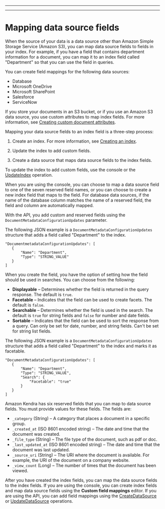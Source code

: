 --------

--------

# Mapping data source fields<a name="field-mapping"></a>

When the source of your data is a data source other than Amazon Simple Storage Service \(Amazon S3\), you can map data source fields to fields in your index\. For example, if you have a field that contains department information for a document, you can map it to an index field called "Department" so that you can use the field in queries\.

You can create field mappings for the following data sources:
+ Database
+ Microsoft OneDrive
+ Microsoft SharePoint
+ Salesforce
+ ServiceNow

If you store your documents in an S3 bucket, or if you use an Amazon S3 data source, you use custom attributes to map index fields\. For more information, see [Creating custom document attributes](custom-attributes.md)\.

Mapping your data source fields to an index field is a three\-step process:

1. Create an index\. For more information, see [Creating an index](create-index.md)\.

1. Update the index to add custom fields\.

1. Create a data source that maps data source fields to the index fields\.

To update the index to add custom fields, use the console or the [UpdateIndex](API_UpdateIndex.md) operation\.

When you are using the console, you can choose to map a data source field to one of the seven reserved field names, or you can choose to create a new index field that maps to the field\. For database data sources, if the name of the database column matches the name of a reserved field, the field and column are automatically mapped\.

With the API, you add custom and reserved fields using the `DocumentMetadataConfigurationUpdates` parameter\. 

The following JSON example is a `DocumentMetadataConfigurationUpdates` structure that adds a field called "Department" to the index\.

```
"DocumentmetadataConfigurationUpdates": [
   {
       "Name": "Department",
       "Type": "STRING_VALUE"
   }
]
```

When you create the field, you have the option of setting how the field should be used in searches\. You can choose from the following:
+ **Displayable** – Determines whether the field is returned in the query response\. The default is `true`\.
+ **Facetable** – Indicates that the field can be used to create facets\. The default is `false`\.
+ **Searchable** – Determines whether the field is used in the search\. The default is `true` for string fields and `false` for number and date fields\.
+ **Sortable** – Indicates that the field can be used to sort the response from a query\. Can only be set for date, number, and string fields\. Can't be set for string list fields\.

The following JSON example is a `DocumentMetadataConfigurationUpdates` structure that adds a field called "Department" to the index and marks it as facetable\.

```
"DocumentMetadataConfigurationUpdates": [
   {
       "Name": "Department",
       "Type": "STRING_VALUE",
       "Search": {
           "Facetable": "true"
       }
   }
]
```

Amazon Kendra has six reserved fields that you can map to data source fields\. You must provide values for these fields\. The fields are:
+ `_category` \(String\) – A category that places a document in a specific group\.
+ `_created_at` \(ISO 8601 encoded string\) – The date and time that the document was created\.
+ `_file_type` \(String\) – The file type of the document, such as pdf or doc\.
+ `_last_updated_at` \(ISO 8601 encoded string\) – The date and time that the document was last updated\.
+ `_source_uri` \(String\) – The URI where the document is available\. For example, the URI of the document on a company website\.
+ `_view_count` \(Long\) – The number of times that the document has been viewed\.

After you have created the index fields, you can map the data source fields to the index fields\. If you are using the console, you can create index fields and map data source fields using the **Custom field mappings** editor\. If you are using the API, you can add field mappings using the [CreateDataSource](API_CreateDataSource.md) or [UpdateDataSource](API_UpdateDataSource.md) operations\.